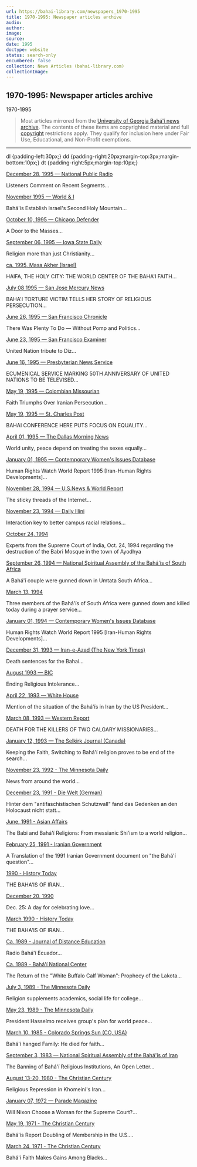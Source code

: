 ```yaml
---
url: https://bahai-library.com/newspapers_1970-1995
title: 1970-1995: Newspaper articles archive
audio: 
author: 
image: 
source: 
date: 1995
doctype: website
status: search-only
encumbered: false
collection: News Articles (bahai-library.com)
collectionImage: 
---
```



## 1970-1995: Newspaper articles archive

1970-1995


> Most articles mirrored from the [University of Georgia Bahá'í news archive](http://www.uga.edu/bahai/News). The contents of these items are copyrighted material and full [copyright](https://bahai-library.com/copyright) restrictions apply. They qualify for inclusion here under Fair Use, Educational, and Non-Profit exemptions.

* * *

  
dl {padding-left:30px;} dd {padding-right:20px;margin-top:3px;margin-bottom:10px;} dt {padding-right:5px;margin-top:10px;}

[December 28, 1995 — National Public Radio](https://bahai-library.com/newspapers/1995/122895.html)

Listeners Comment on Recent Segments...

[November 1995 — World & I](https://bahai-library.com/newspapers/1995/110095.html)

Bahá'ís Establish Israel's Second Holy Mountain...

[October 10, 1995 — Chicago Defender](https://bahai-library.com/newspapers/1995/101095.html)

A Door to the Masses...

[September 06, 1995 — Iowa State Daily](https://bahai-library.com/newspapers/1995/950906.html)

Religion more than just Christianity...

[ca. 1995, Masa Akher (Israel)](https://bahai-library.com/newspapers/1995/000095.html)

HAIFA, THE HOLY CITY: THE WORLD CENTER OF THE BAHA'I FAITH...

[July 08 1995 — San Jose Mercury News](https://bahai-library.com/newspapers/1995/070895.html)

BAHA'I TORTURE VICTIM TELLS HER STORY OF RELIGIOUS PERSECUTION...

[June 26, 1995 — San Francisco Chronicle](https://bahai-library.com/newspapers/1995/062695.html)

There Was Plenty To Do — Without Pomp and Politics...

[June 23, 1995 — San Francisco Examiner](https://bahai-library.com/newspapers/1995/062395.html)

United Nation tribute to Diz...

[June 16, 1995 — Presbyterian News Service](https://bahai-library.com/newspapers/1995/061695.html)

ECUMENICAL SERVICE MARKING 50TH ANNIVERSARY OF UNITED NATIONS TO BE TELEVISED...

[May 19, 1995 — Colombian Missourian](https://bahai-library.com/newspapers/1995/051995.html)

Faith Triumphs Over Iranian Persecution...

[May 19, 1995 — St. Charles Post](https://bahai-library.com/newspapers/1995/033195.html)

BAHAI CONFERENCE HERE PUTS FOCUS ON EQUALITY...

[April 01, 1995 — The Dallas Morning News](https://bahai-library.com/newspapers/1995/950401.html)

World unity, peace depend on treating the sexes equally...

[January 01, 1995 — Contemporary Women's Issues Database](https://bahai-library.com/newspapers/1995/010195.html)

Human Rights Watch World Report 1995 \[Iran-Human Rights Developments\]...

[November 28, 1994 — U.S.News & World Report](https://bahai-library.com/newspapers/1995/112894.html)

The sticky threads of the Internet...

[November 23, 1994 — Daily Illini](https://bahai-library.com/newspapers/1995/112394.html)

Interaction key to better campus racial relations...

[October 24, 1994](https://bahai-library.com/newspapers/1995/SupCrtIndia.html)

Experts from the Supreme Court of India, Oct. 24, 1994 regarding the destruction of the Babri Mosque in the town of Ayodhya

[September 26, 1994 — National Spiritual Assembly of the Bahá'ís of South Africa](https://bahai-library.com/newspapers/1995/PR92694.html)

A Bahá'í couple were gunned down in Umtata South Africa...

[March 13, 1994](https://bahai-library.com/newspapers/1995/PR31394.html)

Three members of the Bahá'ís of South Africa were gunned down and killed today during a prayer service...

[January 01, 1994 — Contemporary Women's Issues Database](https://bahai-library.com/newspapers/1995/010194.html)

Human Rights Watch World Report 1995 \[Iran-Human Rights Developments\]...

[December 31, 1993 — Iran-e-Azad (The New York Times)](https://bahai-library.com/newspapers/1995/123193.html)

Death sentences for the Bahai...

[August 1993 — BIC](https://bahai-library.com/newspapers/1995/080093.html)

Ending Religious Intolerance...

[April 22, 1993 — White House](https://bahai-library.com/newspapers/1995/042293.html)

Mention of the situation of the Bahá'ís in Iran by the US President...

[March 08, 1993 — Western Report](https://bahai-library.com/newspapers/1995/030893.html)

DEATH FOR THE KILLERS OF TWO CALGARY MISSIONARIES...

[January 12, 1993 — The Selkirk Journal (Canada)](https://bahai-library.com/newspapers/1995/011293.html)

Keeping the Faith, Switching to Bahá'í religion proves to be end of the search...

[November 23, 1992 - The Minnesota Daily](https://bahai-library.com/newspapers/1995/112392.html)

News from around the world...

[December 23, 1991 - Die Welt (German)](https://bahai-library.com/newspapers/1995/122391.html)

Hinter dem "antifaschistischen Schutzwall" fand das Gedenken an den Holocaust nicht statt...

[June, 1991 - Asian Affairs](https://bahai-library.com/newspapers/1995/060091.html)

The Babi and Bahá'í Religions: From messianic Shi'ism to a world religion...

[February 25, 1991 - Iranian Government](http://www.bahai.nl/bgn/iran/bahaiquestion.html)

A Translation of the 1991 Iranian Government document on "the Bahá'í question"...

[1990 - History Today](https://bahai-library.com/newspapers/1995/900000.html)

THE BAHA'IS OF IRAN...

[December 20, 1990](https://bahai-library.com/newspapers/1995/901220.html)

Dec. 25: A day for celebrating love...

[March 1990 - History Today](https://bahai-library.com/newspapers/1995/030090.html)

THE BAHA'IS OF IRAN...

[Ca. 1989 - Journal of Distance Education](https://bahai-library.com/newspapers/1995/000089-1.html)

Radio Bahá'í Ecuador...

[Ca. 1989 - Bahá'í National Center](https://bahai-library.com/newspapers/1995/000089.html)

The Return of the "White Buffalo Calf Woman": Prophecy of the Lakota...

[July 3, 1989 - The Minnesota Daily](https://bahai-library.com/newspapers/1995/070389.html)

Religion supplements academics, social life for college...

[May 23, 1989 - The Minnesota Daily](https://bahai-library.com/newspapers/1995/052389.html)

President Hasselmo receives group's plan for world peace...

[March 10, 1985 - Colorado Springs Sun (CO, USA)](https://bahai-library.com/newspapers/1995/850310.html)

Bahá'í hanged Family: He died for faith...

[September 3, 1983 — National Spiritual Assembly of the Bahá'ís of Iran](https://bahai-library.com/newspapers/1995/090383a.html)

The Banning of Bahá'í Religious Institutions, An Open Letter...

[August 13-20, 1980 - The Christian Century](https://bahai-library.com/newspapers/1995/081380.html)

Religious Repression in Khomeini's Iran...

[January 07, 1972 — Parade Magazine](https://bahai-library.com/newspapers/1995/010772.html)

Will Nixon Choose a Woman for the Supreme Court?...

[May 19, 1971 - The Christian Century](https://bahai-library.com/newspapers/1995/051971.html)

Bahá'ís Report Doubling of Membership in the U.S....

[March 24, 1971 - The Christian Century](https://bahai-library.com/newspapers/1995/032471.html)

Bahá'í Faith Makes Gains Among Blacks...
